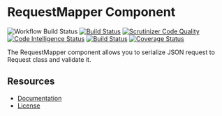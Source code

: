 RequestMapper Component
=============================
![Workflow Build Status](https://github.com/fractalzombie/frzb-request-mapper/actions/workflows/ci.yml/badge.svg?event=push)
[![Build Status](https://app.travis-ci.com/fractalzombie/frzb-request-mapper.svg?branch=main)](https://app.travis-ci.com/fractalzombie/frzb-request-mapper)
[![Scrutinizer Code Quality](https://scrutinizer-ci.com/g/fractalzombie/frzb-request-mapper/badges/quality-score.png?b=main)](https://scrutinizer-ci.com/g/fractalzombie/frzb-request-mapper/?branch=main)
[![Code Intelligence Status](https://scrutinizer-ci.com/g/fractalzombie/frzb-request-mapper/badges/code-intelligence.svg?b=main)](https://scrutinizer-ci.com/code-intelligence)
[![Build Status](https://scrutinizer-ci.com/g/fractalzombie/frzb-request-mapper/badges/build.png?b=main)](https://scrutinizer-ci.com/g/fractalzombie/frzb-request-mapper/build-status/main)
[![Coverage Status](https://coveralls.io/repos/github/fractalzombie/frzb-request-mapper/badge.svg?branch=main)](https://coveralls.io/github/fractalzombie/frzb-request-mapper?branch=main)

The RequestMapper component allows you to serialize JSON request to Request class and validate it.

Resources
---------

* [Documentation](https://github.com/fractalzombie/frzb-request-mapper/blob/main/Documentation/USAGE.MD)
* [License](https://github.com/fractalzombie/frzb-request-mapper/blob/main/LICENSE)
